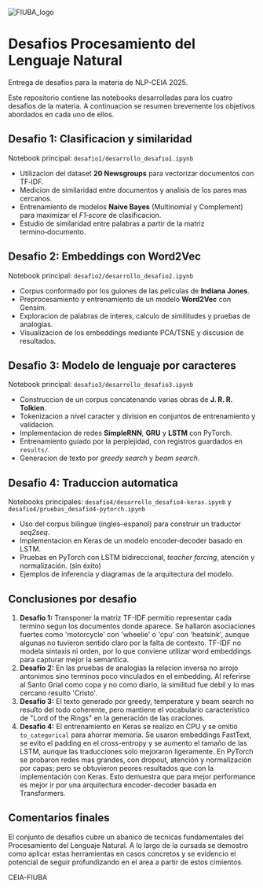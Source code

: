 ![FIUBA_logo](https://fi.uba.ar/images/logo-fiuba.png)

# Desafios Procesamiento del Lenguaje Natural
Entrega de desafios para la materia de NLP-CEIA 2025.

Este repositorio contiene las notebooks desarrolladas para los cuatro desafios
de la materia. A continuacion se resumen brevemente los objetivos abordados en
cada uno de ellos.

## Desafio 1: Clasificacion y similaridad
Notebook principal: `desafio1/desarrollo_desafio1.ipynb`

- Utilizacion del dataset **20 Newsgroups** para vectorizar documentos con
  TF‑IDF.
- Medicion de similaridad entre documentos y analisis de los pares mas
  cercanos.
- Entrenamiento de modelos **Naive Bayes** (Multinomial y Complement) para
  maximizar el *F1‑score* de clasificacion.
- Estudio de similaridad entre palabras a partir de la matriz
  termino‑documento.

## Desafio 2: Embeddings con Word2Vec
Notebook principal: `desafio2/desarrollo_desafio2.ipynb`

- Corpus conformado por los guiones de las peliculas de **Indiana Jones**.
- Preprocesamiento y entrenamiento de un modelo **Word2Vec** con Gensim.
- Exploracion de palabras de interes, calculo de similitudes y pruebas de
  analogias.
- Visualizacion de los embeddings mediante PCA/TSNE y discusion de resultados.

## Desafio 3: Modelo de lenguaje por caracteres
Notebook principal: `desafio3/desarrollo_desafio3.ipynb`

- Construccion de un corpus concatenando varias obras de **J. R. R. Tolkien**.
- Tokenizacion a nivel caracter y division en conjuntos de entrenamiento y
  validacion.
- Implementacion de redes **SimpleRNN**, **GRU** y **LSTM** con PyTorch.
- Entrenamiento guiado por la perplejidad, con registros guardados en
  `results/`.
- Generacion de texto por *greedy search* y *beam search*.

## Desafio 4: Traduccion automatica
Notebooks principales:
`desafio4/desarrollo_desafio4-keras.ipynb` y
`desafio4/pruebas_desafio4-pytorch.ipynb`

- Uso del corpus bilingue (ingles–espanol) para construir un
  traductor *seq2seq*.
- Implementacion en Keras de un modelo encoder‑decoder basado en LSTM.
- Pruebas en PyTorch con LSTM bidireccional, *teacher forcing*, atención y normalización. (sin éxito)
- Ejemplos de inferencia y diagramas de la arquitectura del modelo.

## Conclusiones por desafio

1. **Desafio 1:** Transponer la matriz TF-IDF permitio representar cada termino segun los documentos donde aparece. Se hallaron asociaciones fuertes como 'motorcycle' con 'wheelie' o 'cpu' con 'heatsink', aunque algunas no tuvieron sentido claro por la falta de contexto. TF-IDF no modela sintaxis ni orden, por lo que conviene utilizar word embeddings para capturar mejor la semantica.
2. **Desafio 2:** En las pruebas de analogias la relacion inversa no arrojo antonimos sino terminos poco vinculados en el embedding. Al referirse al Santo Grial como copa y no como diario, la similitud fue debil y lo mas cercano resulto 'Cristo'.
3. **Desafio 3:** El texto generado por greedy, temperature y beam search no resulto del todo coherente, pero mantiene el vocabulario caracteristico de "Lord of the Rings" en la generación de las oraciones.
4. **Desafio 4:** El entrenamiento en Keras se realizo en CPU y se omitio `to_categorical` para ahorrar memoria. Se usaron embeddings FastText, se evito el padding en el cross-entropy y se aumento el tamaño de las LSTM, aunque las traducciones solo mejoraron ligeramente. En PyTorch se probaron redes mas grandes, con dropout, atención y normalización por capas; pero se obtuvieron peores resultados que con la implementación con Keras. Esto demuestra que para mejor performance es mejor ir por una arquitectura encoder-decoder basada en Transformers.

## Comentarios finales

El conjunto de desafios cubre un abanico de tecnicas fundamentales del Procesamiento del Lenguaje Natural. A lo largo de la cursada se demostro como aplicar estas herramientas en casos concretos y se evidencio el potencial de seguir profundizando en el area a partir de estos cimientos.

CEIA-FIUBA